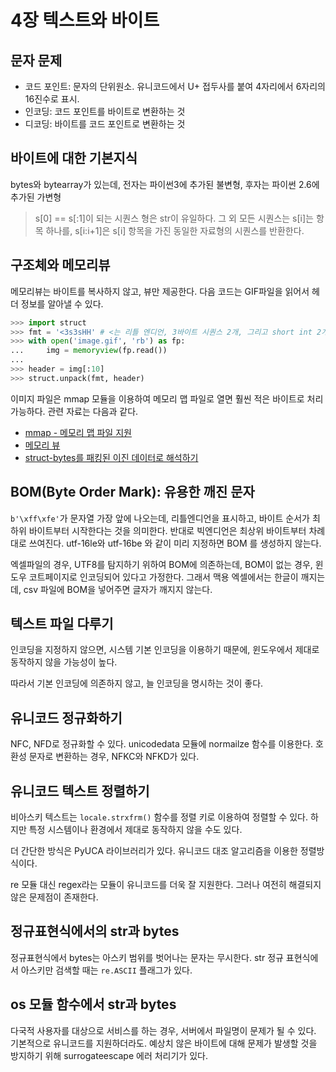 # 4장 텍스트와 바이트

## 문자 문제

* 코드 포인트: 문자의 단위원소. 유니코드에서 U+ 접두사를 붙여 4자리에서 6자리의 16진수로 표시.
* 인코딩: 코드 포인트를 바이트로 변환하는 것
* 디코딩: 바이트를 코드 포인트로 변환하는 것

## 바이트에 대한 기본지식

bytes와 bytearray가 있는데, 전자는 파이썬3에 추가된 불변형, 후자는 파이썬 2.6에 추가된 가변형

> s[0] == s[:1]이 되는 시퀀스 형은 str이 유일하다. 그 외 모든 시퀀스는 s[i]는 항목 하나를, s[i:i+1]은 s[i] 항목을 가진 동일한 자료형의 시퀀스를 반환한다.

## 구조체와 메모리뷰

메모리뷰는 바이트를 복사하지 않고, 뷰만 제공한다. 다음 코드는 GIF파일을 읽어서 헤더 정보를 알아낼 수 있다.

```python
>>> import struct
>>> fmt = '<3s3sHH' # <는 리틀 엔디언, 3바이트 시퀀스 2개, 그리고 short int 2개를 의미한다.
>>> with open('image.gif', 'rb') as fp:
...     img = memoryview(fp.read())
...
>>> header = img[:10]
>>> struct.unpack(fmt, header)
```

이미지 파일은 mmap 모듈을 이용하여 메모리 맵 파일로 열면 훨씬 적은 바이트로 처리 가능하다. 관련 자료는 다음과 같다.

* [mmap - 메모리 맵 파일 지원](https://docs.python.org/3/library/mmap.html)
* [메모리 뷰](http://bit.ly/1Vm7ZnI)
* [struct-bytes를 패킹된 이진 데이터로 해석하기](http://bit.ly/1Vm7YjA)

## BOM(Byte Order Mark): 유용한 깨진 문자

```b'\xff\xfe'```가 문자열 가장 앞에 나오는데, 리틀엔디언을 표시하고, 바이트 순서가 최하위 바이트부터 시작한다는 것을 의미한다.
반대로 빅엔디언은 최상위 바이트부터 차례대로 쓰여진다. utf-16le와 utf-16be 와 같이 미리 지정하면 BOM 를 생성하지 않는다.

엑셀파일의 경우, UTF8를 탐지하기 위하여 BOM에 의존하는데, BOM이 없는 경우, 윈도우 코트페이지로 인코딩되어 있다고 가정한다. 그래서 맥용 엑셀에서는 한글이 깨지는데, csv 파일에 BOM을 넣어주면 글자가 깨지지 않는다.

## 텍스트 파일 다루기

인코딩을 지정하지 않으면, 시스템 기본 인코딩을 이용하기 때문에, 윈도우에서 제대로 동작하지 않을 가능성이 높다.

따라서 기본 인코딩에 의존하지 않고, 늘 인코딩을 명시하는 것이 좋다.

## 유니코드 정규화하기

NFC, NFD로 정규화할 수 있다. unicodedata 모듈에 normailze 함수를 이용한다. 호환성 문자로 변환하는 경우, NFKC와 NFKD가 있다.

## 유니코드 텍스트 정렬하기

비아스키 텍스트는 ```locale.strxfrm()``` 함수를 정렬 키로 이용하여 정렬할 수 있다. 하지만 특정 시스템이나 환경에서 제대로 동작하지 않을 수도 있다.

더 간단한 방식은 PyUCA 라이브러리가 있다. 유니코드 대조 알고리즘을 이용한 정렬방식이다.

re 모듈 대신 regex라는 모듈이 유니코드를 더욱 잘 지원한다. 그러나 여전히 해결되지 않은 문제점이 존재한다.

## 정규표현식에서의 str과 bytes

정규표현식에서 bytes는 아스키 범위를 벗어나는 문자는 무시한다. str 정규 표현식에서 아스키만 검색할 때는 ```re.ASCII``` 플래그가 있다.

## os 모듈 함수에서 str과 bytes

다국적 사용자를 대상으로 서비스를 하는 경우, 서버에서 파일명이 문제가 될 수 있다. 기본적으로 유니코드를 지원하더라도.
예상치 않은 바이트에 대해 문제가 발생할 것을 방지하기 위해 surrogateescape 에러 처리기가 있다.

